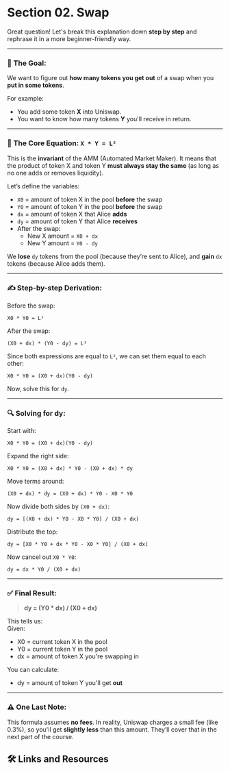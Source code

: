 # Section 02. Swap

Great question! Let's break this explanation down **step by step** and rephrase it in a more beginner-friendly way.

---

### 🧠 The Goal:

We want to figure out **how many tokens you get out** of a swap when you **put in some tokens**.

For example:

- You add some token **X** into Uniswap.
- You want to know how many tokens **Y** you'll receive in return.

---

### 🧪 The Core Equation: `X * Y = L²`

This is the **invariant** of the AMM (Automated Market Maker). It means that the product of token X and token Y **must always stay the same** (as long as no one adds or removes liquidity).

Let’s define the variables:

- `X0` = amount of token X in the pool **before** the swap
- `Y0` = amount of token Y in the pool **before** the swap
- `dx` = amount of token X that Alice **adds**
- `dy` = amount of token Y that Alice **receives**
- After the swap:
  - New X amount = `X0 + dx`
  - New Y amount = `Y0 - dy`

We **lose** `dy` tokens from the pool (because they’re sent to Alice), and **gain** `dx` tokens (because Alice adds them).

---

### ✍️ Step-by-step Derivation:

Before the swap:

```
X0 * Y0 = L²
```

After the swap:

```
(X0 + dx) * (Y0 - dy) = L²
```

Since both expressions are equal to `L²`, we can set them equal to each other:

```
X0 * Y0 = (X0 + dx)(Y0 - dy)
```

Now, solve this for `dy`.

---

### 🔍 Solving for dy:

Start with:

```
X0 * Y0 = (X0 + dx)(Y0 - dy)
```

Expand the right side:

```
X0 * Y0 = (X0 + dx) * Y0 - (X0 + dx) * dy
```

Move terms around:

```
(X0 + dx) * dy = (X0 + dx) * Y0 - X0 * Y0
```

Now divide both sides by `(X0 + dx)`:

```
dy = [(X0 + dx) * Y0 - X0 * Y0] / (X0 + dx)
```

Distribute the top:

```
dy = [X0 * Y0 + dx * Y0 - X0 * Y0] / (X0 + dx)
```

Now cancel out `X0 * Y0`:

```
dy = dx * Y0 / (X0 + dx)
```

---

### ✅ Final Result:

> **dy = (Y0 \* dx) / (X0 + dx)**

This tells us:  
Given:

- X0 = current token X in the pool
- Y0 = current token Y in the pool
- dx = amount of token X you're swapping in

You can calculate:

- dy = amount of token Y you'll get **out**

---

### ⚠️ One Last Note:

This formula assumes **no fees**. In reality, Uniswap charges a small fee (like 0.3%), so you'll get **slightly less** than this amount. They’ll cover that in the next part of the course.

## 🛠️ Links and Resources
